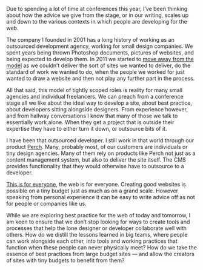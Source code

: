 

Due to spending a lot of time at conferences this year, I’ve been thinking about how the advice we give
from the stage, or in our writing, scales up and down to the various contexts in which people are developing
for the web.

The company I founded in 2001 has a long history of working as an outsourced development agency, working for
small design companies. We spent years being thrown Photoshop documents, pictures of websites, and being
expected to develop them. In 2011 we started to [move away from the
model](http://www.edgeofmyseat.com/blog/all/you-need-a-web-designer) as we couldn’t deliver the sort of
sites we wanted to deliver, do the standard of work we wanted to do, when the people we worked for just wanted
to draw a website and then not play any further part in the process.

All that said, this model of tightly scoped roles is reality for many small agencies and individual
freelancers. We can preach from a conference stage all we like about the ideal way to develop a site, about
best practice, about developers sitting alongside designers. From experience however, and from hallway
conversations I know that many of those we talk to essentially work alone. When they get a project that is
outside their expertise they have to either turn it down, or outsource bits of it.

I have been that outsourced developer. I still work in that world through our product
[Perch](http://grabaperch.com). Many, probably most, of our customers are individuals or tiny design agencies.
Many of them rely on products like Perch not just as a content management system, but also to deliver the site
itself. The CMS provides functionality that they would otherwise have to outsource to a developer.

[This is for everyone](https://twitter.com/timberners_lee/status/228960085672599552), the web is for everyone.
Creating good websites is possible on a tiny budget just as much as on a grand scale. However speaking from
personal experience it can be easy to write advice off as not for people or companies like us.

While we are exploring best practice for the web of today and tomorrow, I am keen to ensure that we
don’t stop looking for ways to create tools and processes that help the lone designer or developer
collaborate well with others. How do we distill the lessons learned in big teams, where people can work
alongside each other, into tools and working practices that function when these people can never physically
meet? How do we take the essence of best practices from large budget sites — and allow the creators of sites
with tiny budgets to benefit from them?